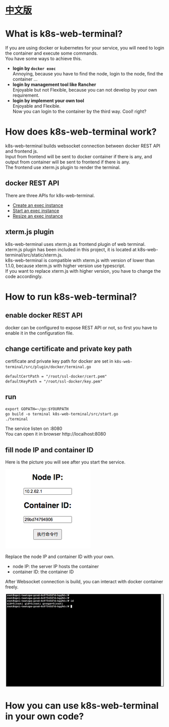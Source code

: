 [<h1>中文版</h1>](https://github.com/zhanghaohao/k8s-web-terminal/blob/master/README_zh.md)
# What is k8s-web-terminal?
If you are using docker or kubernetes for your service, you will need to login the container and execute some commands.  
You have some ways to achieve this.
- **login by `docker exec`**                   
Annoying, because you have to find the node, login to the node, find the container ...
- **login by management tool like Rancher**       
Enjoyable but not Flexible, because you can not develop by your own requirement.
- **login by implement your own tool**            
Enjoyable and Flexible.   
Now you can login to the container by the third way. Cool! right?
# How does k8s-web-terminal work?
k8s-web-terminal builds websocket connection between docker REST API and frontend js.  
Input from frontend will be sent to docker container if there is any, and output from container will be sent to frontend if there is any.    
The frontend use xterm.js plugin to render the terminal.  
## docker REST API
There are three APIs for k8s-web-terminal.
- [Create an exec instance](https://docs.docker.com/engine/api/v1.30/#operation/ContainerExec)
- [Start an exec instance](https://docs.docker.com/engine/api/v1.30/#operation/ExecStart)
- [Resize an exec instance](https://docs.docker.com/engine/api/v1.30/#operation/ExecResize)
## xterm.js plugin
k8s-web-terminal uses xterm.js as frontend plugin of web terminal.  
xterm.js plugin has been included in this project, it is located at k8s-web-terminal/src/static/xterm.js.  
k8s-web-terminal is compatible with xterm.js with version of lower than 1.1.0, because xterm.js with higher version use typescript.  
If you want to replace xterm.js with higher version, you have to change the code accordingly.   
# How to run k8s-web-terminal?
## enable docker REST API
docker can be configured to expose REST API or not, so first you have to enable it in the configuration file.
## change certificate and private key path
certificate and private key path for docker are set in `k8s-web-terminal/src/plugin/docker/terminal.go`
```
defaultCertPath = "/root/ssl-docker/cert.pem"
defaultKeyPath = "/root/ssl-docker/key.pem"
```
## run 
```
export GOPATH=~/go:$YOURPATH
go build -o terminal k8s-web-terminal/src/start.go
./terminal
```
The service listen on :8080   
You can open it in browser http://localhost:8080
## fill node IP and container ID
Here is the picture you will see after you start the service.

![image](https://raw.githubusercontent.com/zhanghaohao/pictures/master/terminal-1.png)

Replace the node IP and container ID with your own.
- node IP: the server IP hosts the container
- container ID: the container ID

After Websocket connection is build, you can interact with docker container freely.

![image](https://raw.githubusercontent.com/zhanghaohao/pictures/master/terminal-2.png)   
# How you can use k8s-web-terminal in your own code?



